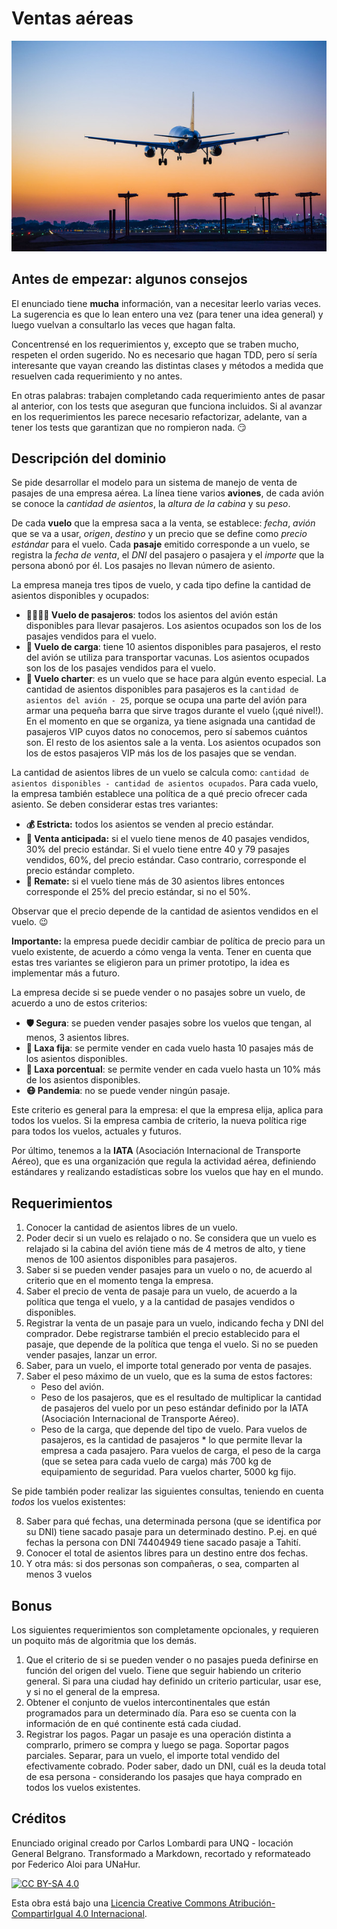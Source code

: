 # Ventas aéreas 

![Portada](assets/portada.jpg)

## Antes de empezar: algunos consejos

El enunciado tiene **mucha** información, van a necesitar leerlo varias veces. La sugerencia es que lo lean entero una vez (para tener una idea general) y luego vuelvan a consultarlo las veces que hagan falta.

Concentrensé en los requerimientos y, excepto que se traben mucho, respeten el orden sugerido. No es necesario que hagan TDD, pero sí sería interesante que vayan creando las distintas clases y métodos a medida que resuelven cada requerimiento y no antes. 

En otras palabras: trabajen completando cada requerimiento antes de pasar al anterior, con los tests que aseguran que funciona incluidos. Si al avanzar en los requerimientos les parece necesario refactorizar, adelante, van a tener los tests que garantizan que no rompieron nada. :smirk: 

## Descripción del dominio

Se pide desarrollar el modelo para un sistema de manejo de venta de pasajes de una empresa aérea. La línea tiene varios **aviones**, de cada avión se conoce la _cantidad de asientos_, la _altura de la cabina_ y su _peso_. 

De cada **vuelo** que la empresa saca a la venta, se establece: _fecha_, _avión_ que se va a usar, _origen_, _destino_ y un precio que se define como _precio estándar_ para el vuelo. Cada **pasaje** emitido corresponde a un vuelo, se registra la _fecha de venta_, el _DNI_ del pasajero o pasajera y el _importe_ que la persona abonó por él. Los pasajes no llevan número de asiento.

La empresa maneja tres tipos de vuelo, y cada tipo define la cantidad de asientos disponibles y ocupados:

* **:family_woman_woman_boy_boy: Vuelo de pasajeros**: todos los asientos del avión están disponibles para llevar pasajeros. Los asientos ocupados son los de los pasajes vendidos para el vuelo.
* **:syringe: Vuelo de carga**: tiene 10 asientos disponibles para pasajeros, el resto del avión se utiliza para transportar vacunas. Los asientos ocupados son los de los pasajes vendidos para el vuelo.
* **:tropical_drink: Vuelo charter**: es un vuelo que se hace para algún evento especial. La cantidad de asientos disponibles para pasajeros es la `cantidad de asientos del avión - 25`, porque se ocupa una parte del avión para armar una pequeña barra que sirve tragos durante el vuelo (¡qué nivel!). En el momento en que se organiza, ya tiene asignada una cantidad de pasajeros VIP cuyos datos no conocemos, pero sí sabemos cuántos son. El resto de los asientos sale a la venta. Los asientos ocupados son los de estos pasajeros VIP más los de los pasajes que se vendan.

La cantidad de asientos libres de un vuelo se calcula como: `cantidad de asientos disponibles - cantidad de asientos ocupados`.
Para cada vuelo, la empresa también establece una política de a qué precio ofrecer cada asiento. Se deben considerar estas tres variantes:

* **:moneybag: Estricta:** todos los asientos se venden al precio estándar.
* **:incoming_envelope: Venta anticipada:** si el vuelo tiene menos de 40 pasajes vendidos, 30% del precio estándar. Si el vuelo tiene entre 40 y 79 pasajes vendidos, 60%, del precio estándar. Caso contrario, corresponde el precio estándar completo.
* **:mega: Remate:** si el vuelo tiene más de 30 asientos libres entonces corresponde el 25% del precio estándar, si no el 50%.

Observar que el precio depende de la cantidad de asientos vendidos en el vuelo. :wink:

**Importante:** la empresa puede decidir cambiar de política de precio para un vuelo existente, de acuerdo a cómo venga la venta. Tener en cuenta que estas tres variantes se eligieron para un primer prototipo, la idea es implementar más a futuro.

La empresa decide si se puede vender o no pasajes sobre un vuelo, de acuerdo a uno de estos criterios:
* **:shield: Segura**: se pueden vender pasajes sobre los vuelos que tengan, al menos, 3 asientos libres.
* **:money_mouth_face: Laxa fija**: se permite vender en cada vuelo hasta 10 pasajes más de los asientos disponibles.
* **:100: Laxa porcentual**: se permite vender en cada vuelo hasta un 10% más de los asientos disponibles.
* **:mask: Pandemia**: no se puede vender ningún pasaje.

Este criterio es general para la empresa: el que la empresa elija, aplica para todos los vuelos. Si la empresa cambia de criterio, la nueva política rige para todos los vuelos, actuales y futuros.

Por último, tenemos a la **IATA** (Asociación Internacional de Transporte Aéreo), que es una organización que regula la actividad aérea, definiendo estándares y realizando estadísticas sobre los vuelos que hay en el mundo. 

## Requerimientos

1. Conocer la cantidad de asientos libres de un vuelo.
2. Poder decir si un vuelo es relajado o no. Se considera que un vuelo es relajado si la cabina del avión tiene más de 4 metros de alto, y tiene menos de 100 asientos disponibles para pasajeros.
3. Saber si se pueden vender pasajes para un vuelo o no, de acuerdo al criterio que en el momento tenga la empresa.
4. Saber el precio de venta de pasaje para un vuelo, de acuerdo a la política que tenga el vuelo, y a la cantidad de pasajes vendidos o disponibles.
5. Registrar la venta de un pasaje para un vuelo, indicando fecha y DNI del comprador. Debe registrarse también el precio establecido para el pasaje, que depende de la política que tenga el vuelo. Si no se pueden vender pasajes, lanzar un error.
6. Saber, para un vuelo, el importe total generado por venta de pasajes.
7. Saber el peso máximo de un vuelo, que es la suma de estos factores:
   * Peso del avión.  
   * Peso de los pasajeros, que es el resultado de multiplicar la cantidad de pasajeros del vuelo por un peso estándar definido por la IATA (Asociación Internacional de Transporte Aéreo).
   * Peso de la carga, que depende del tipo de vuelo. Para vuelos de pasajeros, es la cantidad de pasajeros * lo que permite llevar la empresa a cada pasajero. Para vuelos de carga, el peso de la carga (que se setea para cada vuelo de carga) más 700 kg de equipamiento de seguridad. Para vuelos charter, 5000 kg fijo.

Se pide también poder realizar las siguientes consultas, teniendo en cuenta _todos_ los vuelos existentes:

8. Saber para qué fechas, una determinada persona (que se identifica por su DNI) tiene sacado pasaje para un determinado destino. P.ej. en qué fechas la persona con DNI 74404949 tiene sacado pasaje a Tahití.
9. Conocer el total de asientos libres para un destino entre dos fechas.
10. Y otra más: si dos personas son compañeras, o sea, comparten al menos 3 vuelos

## Bonus

Los siguientes requerimientos son completamente opcionales, y requieren un poquito más de algoritmia que los demás.

1. Que el criterio de si se pueden vender o no pasajes pueda definirse en función del origen del vuelo. Tiene que seguir habiendo un criterio general. Si para una ciudad hay definido un criterio particular, usar ese, y si no el general de la empresa.
1. Obtener el conjunto de vuelos intercontinentales que están programados para un determinado día. Para eso se cuenta con la información de en qué continente está cada ciudad.
1. Registrar los pagos. Pagar un pasaje es una operación distinta a comprarlo, primero se compra y luego se paga. Soportar pagos parciales. Separar, para un vuelo, el importe total vendido del efectivamente cobrado. Poder saber, dado un DNI, cuál es la deuda total de esa persona - considerando los pasajes que haya comprado en todos los vuelos existentes.

## Créditos

Enunciado original creado por Carlos Lombardi para UNQ - locación General Belgrano. Transformado a Markdown, recortado y reformateado por Federico Aloi para UNaHur.

[![CC BY-SA 4.0][cc-by-sa-image]][cc-by-sa]

Esta obra está bajo una [Licencia Creative Commons Atribución-CompartirIgual 4.0 Internacional][cc-by-sa].

[cc-by-sa]: https://creativecommons.org/licenses/by-sa/4.0/deed.es
[cc-by-sa-image]: https://licensebuttons.net/l/by-sa/4.0/88x31.png

